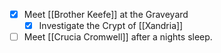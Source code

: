 - [x] Meet [[Brother Keefe]] at the Graveyard
	- [x] Investigate the Crypt of [[Xandria]]

- [ ] Meet [[Crucia Cromwell]] after a nights sleep.